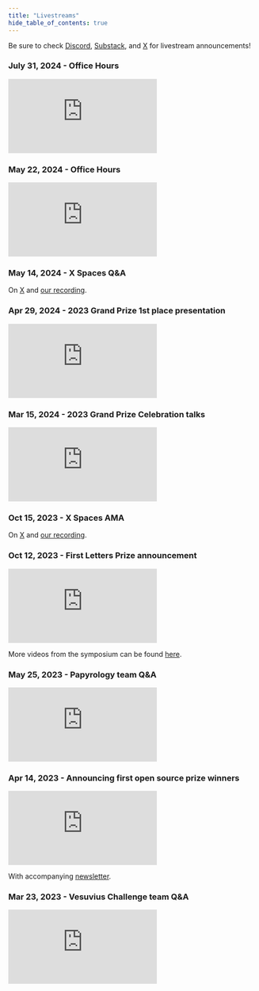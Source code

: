 ```yaml
---
title: "Livestreams"
hide_table_of_contents: true
---
```


<head>
  <html data-theme="dark" />

  <meta
    name="description"
    content="A $1,500,000+ machine learning and computer vision competition"
  />

  <meta property="og:type" content="website" />
  <meta property="og:url" content="https://scrollprize.org" />
  <meta property="og:title" content="Vesuvius Challenge" />
  <meta
    property="og:description"
    content="A $1,500,000+ machine learning and computer vision competition"
  />
  <meta
    property="og:image"
    content="https://scrollprize.org/img/social/opengraph.jpg"
  />

  <meta property="twitter:card" content="summary_large_image" />
  <meta property="twitter:url" content="https://scrollprize.org" />
  <meta property="twitter:title" content="Vesuvius Challenge" />
  <meta
    property="twitter:description"
    content="A $1,500,000+ machine learning and computer vision competition"
  />
  <meta
    property="twitter:image"
    content="https://scrollprize.org/img/social/opengraph.jpg"
  />
</head>

Be sure to check [Discord](https://discord.com/invite/uTfNwwecCQ), [Substack](https://scrollprize.substack.com/), and [X](https://x.com/scrollprize) for livestream announcements!

### July 31, 2024 - Office Hours

<iframe className="w-[100%] mb-4 aspect-video" src="https://www.youtube.com/embed/0p3dKM41sRw?si=b62rYGLlDMrb1781"  title="YouTube video player" frameBorder="0" allow="accelerometer; autoplay; clipboard-write; encrypted-media; gyroscope; picture-in-picture; web-share" allowFullScreen></iframe>

### May 22, 2024 - Office Hours

<iframe className="w-[100%] mb-4 aspect-video" src="https://www.youtube.com/embed/odXGROKDdXg?si=unt9yoSRVL3FrEzM"  title="YouTube video player" frameBorder="0" allow="accelerometer; autoplay; clipboard-write; encrypted-media; gyroscope; picture-in-picture; web-share" allowFullScreen></iframe>

### May 14, 2024 - X Spaces Q&A

On [X](https://x.com/natfriedman/status/1790379272873623743) and [our recording](https://dl.ash2txt.org/other/vesuvius-challenge-spaces-2024-05-14.mp3).

### Apr 29, 2024 - 2023 Grand Prize 1st place presentation

<iframe className="w-[100%] mb-4 aspect-video" src="https://www.youtube.com/embed/F5ak1pRaqVo?si=njl57GBT0wFUeTV2"  title="YouTube video player" frameBorder="0" allow="accelerometer; autoplay; clipboard-write; encrypted-media; gyroscope; picture-in-picture; web-share" allowFullScreen></iframe>

### Mar 15, 2024 - 2023 Grand Prize Celebration talks

<iframe className="w-[100%] mb-4 aspect-video" src="https://www.youtube.com/embed/uPefxeXfssA?si=d6IB7KLvskAxFGMc"  title="YouTube video player" frameBorder="0" allow="accelerometer; autoplay; clipboard-write; encrypted-media; gyroscope; picture-in-picture; web-share" allowFullScreen></iframe>

### Oct 15, 2023 - X Spaces AMA

On [X](https://twitter.com/i/spaces/1eaJbgEkEnrxX?s=20) and [our recording](https://dl.ash2txt.org/other/vesuvius-challenge-spaces-2023-10-15.m4a).

### Oct 12, 2023 - First Letters Prize announcement

<iframe className="w-[100%] mb-4 aspect-video" src="https://www.youtube.com/embed/w0EsoAbRk1M"  title="YouTube video player" frameBorder="0" allow="accelerometer; autoplay; clipboard-write; encrypted-media; gyroscope; picture-in-picture; web-share" allowFullScreen></iframe>

More videos from the symposium can be found [here](https://www.herculaneum.ox.ac.uk/node/262).

### May 25, 2023 - Papyrology team Q&A

<iframe className="w-[100%] mb-4 aspect-video" src="https://www.youtube.com/embed/gielO5WHdu4"  title="YouTube video player" frameBorder="0" allow="accelerometer; autoplay; clipboard-write; encrypted-media; gyroscope; picture-in-picture; web-share" allowFullScreen></iframe>

### Apr 14, 2023 - Announcing first open source prize winners

<iframe className="w-[100%] mb-4 aspect-video" src="https://www.youtube.com/embed/_LBI0DtTl80"  title="YouTube video player" frameBorder="0" allow="accelerometer; autoplay; clipboard-write; encrypted-media; gyroscope; picture-in-picture; web-share" allowFullScreen></iframe>

With accompanying [newsletter](https://scrollprize.substack.com/p/first-prizes-awarded-open-source).

### Mar 23, 2023 - Vesuvius Challenge team Q&A

<iframe className="w-[100%] mb-4 aspect-video" src="https://www.youtube.com/embed/Cr8xIqFnBdw"  title="YouTube video player" frameBorder="0" allow="accelerometer; autoplay; clipboard-write; encrypted-media; gyroscope; picture-in-picture; web-share" allowFullScreen></iframe>